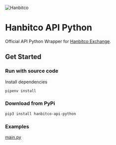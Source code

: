 ![Hanbitco](https://dka575ofm4ao0.cloudfront.net/pages-transactional_logos/retina/177237/Hanbitco-Logo.png)

# Hanbitco API Python

Official API Python Wrapper for [Hanbitco Exchange](https://www.hanbitco.com).

## Get Started

### Run with source code

Install dependencies

```bash
pipenv install
```

### Download from PyPi

```bash
pip3 install hanbitco-api-python
```

### Examples

[main.py](main.py)
